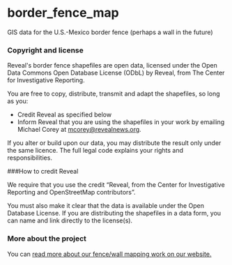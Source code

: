 # border_fence_map
GIS data for the U.S.-Mexico border fence (perhaps a wall in the future)

### Copyright and license
Reveal's border fence shapefiles are open data, licensed under the Open Data Commons Open Database License (ODbL) by Reveal, from The Center for Investigative Reporting.

You are free to copy, distribute, transmit and adapt the shapefiles, so long as you:

- Credit Reveal as specified below
- Inform Reveal that you are using the shapefiles in your work by emailing Michael Corey at mcorey@revealnews.org.

If you alter or build upon our data, you may distribute the result only under the same licence. The full legal code explains your rights and responsibilities.

###How to credit Reveal

We require that you use the credit “Reveal, from the Center for Investigative Reporting and OpenStreetMap contributors”.

You must also make it clear that the data is available under the Open Database License. If you are distributing the shapefiles in a data form, you can name and link directly to the license(s). 

### More about the project
You can [read more about our fence/wall mapping work on our website.](https://www.revealnews.org/article/the-wall-building-a-continuous-u-s-mexico-barrier-would-be-a-tall-order/)
